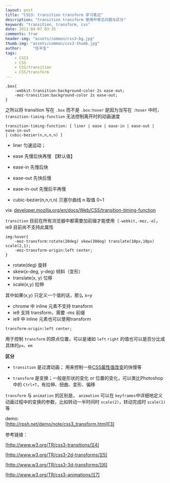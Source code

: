 ```yaml
---
layout: post
title: "CSS3: transition transform 学习笔记"
description: "transition transform 使用中常见问题与区分"
keyword: "transition, transform, css"
date: 2011-04-07 03:35
comments: true
header-img: "assets/common/css3-bg.jpg"
thumb-img: "assets/common/css3-thumb.jpg"
author:     "任平生"
tags:
    - CSS3
    - CSS
    - CSS/transition
    - CSS/transform
---
```


```
.box{
	-webkit-transition:background-color 2s ease-out; 
	-moz-transition:background-color 2s ease-out;
}
```
  

之所以将 transition 写在 `.box` 而不是 `.box:hover` 是因为当写在 `:hover` 中时， `transition-timing-function` 无法控制离开时的动画速度

  
```
transition-timing-function: [ liner | ease | ease-in | ease-out | ease-in-out 
| cubic-bezier(n,n,n,n) ]
```

  

- liner 匀速运动；

- ease 先慢后快再慢 【默认值】

- ease-in 先慢后快

- ease-out 先快后慢

- ease-in-out 先慢后平再慢

- cubic-bezier(n,n,n,n) 贝塞尔曲线 n 取值 0~1

via: [developer.mozilla.org/en/docs/Web/CSS/transition-timing-function][1] 

  

`transition` 目前在所有浏览器中都需要加前缀才能使用（`-webkit,-moz,-o`），ie9 目前尚不支持此属性

  
```
img:hover{
	-moz-transform:rotate(20deg) skew(30deg) translate(10px,10px) scale(2,1); 
	-moz-transform-origin:left center;
}
```

* rotate(deg) 旋转
* skew(x-deg, y-deg) 倾斜（变形）
* translate(x, y) 位移
* scale(x,y) 拉伸

其中如果(x,y) 只定义一个值的话，那么 x=y

  

  

* chrome 中 inline 元素不支持 transform
* ie9 支持 transform，需要 -ms 前缀
* ie9 中 inline 元素也可以使用transform

  
```
transform-origin:left center;
```

用于控制 `transform` 的原点位置，可以是诸如 `left` `right` 的值也可以是百分比或具体的`px`、`em`

  

  

**区分**

* `transition` 是过渡动画； 用来控制一些[CSS属性值改变][2]的快慢等

* `transform` 是变换；一般是形状的变化 or 位置的变化，可以类比Photoshop 中的 `Ctrl+T`，有拉伸、扭曲、变形、偏移

  

`transform` 与 `animation` 的区别是， `animation` 可以在 `keyframes`中详细地定义动画过程中的变换的参数，比如转动一半时间时  `scale(2)`，转动完成时 `scale(1)` 等

  

demo:  
[http://rpsh.net/demo/note/css3_transform.html][3]  
  

参考链接：

[http://www.w3.org/TR/css3-transitions/][4]

[http://www.w3.org/TR/css3-2d-transforms/][5]

[http://www.w3.org/TR/css3-3d-transforms/][6]

[http://www.w3.org/TR/css3-animations/][7]



[1]: https://developer.mozilla.org/en/docs/Web/CSS/transition-timing-function
[2]: https://developer.mozilla.org/en/CSS/CSS_transitions
[3]: http://rpsh.net/demo/note/css3_transform.html
[4]: http://www.w3.org/TR/css3-transitions/
[5]: http://www.w3.org/TR/css3-2d-transforms/
[6]: http://www.w3.org/TR/css3-3d-transforms/
[7]: http://www.w3.org/TR/css3-animations/
